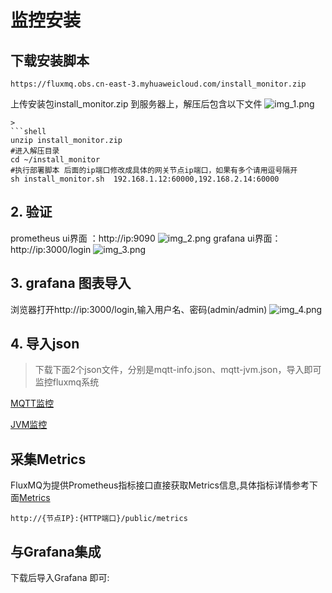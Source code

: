 # 监控安装

## 下载安装脚本
```shell
https://fluxmq.obs.cn-east-3.myhuaweicloud.com/install_monitor.zip
```

上传安装包install_monitor.zip 到服务器上，解压后包含以下文件
![img_1.png](@site/static/images/monitor/img_1.png)

```shell
> 
```shell
unzip install_monitor.zip
#进入解压目录
cd ~/install_monitor
#执行部署脚本 后面的ip端口修改成具体的网关节点ip端口，如果有多个请用逗号隔开
sh install_monitor.sh  192.168.1.12:60000,192.168.2.14:60000
```
## 2. 验证
prometheus ui界面 ：http://ip:9090
![img_2.png](@site/static/images/monitor/img_2.png)
grafana ui界面：http://ip:3000/login
![img_3.png](@site/static/images/monitor/img_3.png)

## 3. grafana 图表导入
浏览器打开http://ip:3000/login,输入用户名、密码(admin/admin)
![img_4.png](@site/static/images/monitor/img_4.png)

## 4. 导入json
> 下载下面2个json文件，分别是mqtt-info.json、mqtt-jvm.json，导入即可监控fluxmq系统

[MQTT监控](https://fluxmq.obs.cn-east-3.myhuaweicloud.com/mqtt-info-2.0.13.json)

[JVM监控](https://fluxmq.obs.cn-east-3.myhuaweicloud.com/mqtt-jvm.json)


## 采集Metrics
FluxMQ为提供Prometheus指标接口直接获取Metrics信息,具体指标详情参考下面[Metrics](metrics.md)

```text
http://{节点IP}:{HTTP端口}/public/metrics
```

## 与Grafana集成
下载后导入Grafana 即可:

